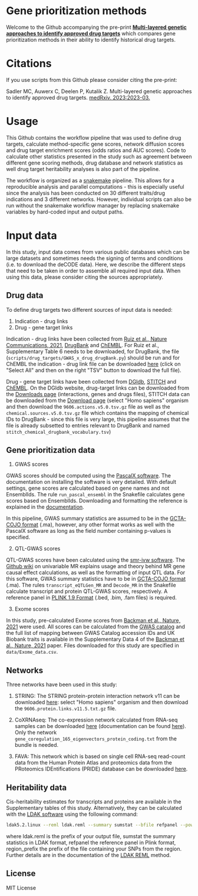 # Gene prioritization methods

Welcome to the Github accompanying the pre-print [**Multi-layered genetic approaches to identify approved drug targets**](https://doi.org/10.1101/2023.03.21.23285637) which compares gene prioritization methods in their ability to identify historical drug targets.

# Citations

If you use scripts from this Github please consider citing the pre-print:

Sadler MC, Auwerx C, Deelen P, Kutalik Z. Multi-layered genetic approaches to identify approved drug targets. [medRxiv. 2023:2023-03.](https://doi.org/10.1101/2023.03.21.23285637)

# Usage

This Github contains the workflow pipeline that was used to define drug targets, calculate method-specific gene scores, network diffusion scores and drug target enrichment scores (odds ratios and AUC scores). Code to calculate other statistics presented in the study such as agreement between different gene scoring methods, drug database and network statistics as well drug target heritability analyses is also part of the pipeline.

The workflow is organized as a [snakemake](https://snakemake.readthedocs.io/en/stable/) pipeline. This allows for a reproducible analysis and parallel computations - this is especially useful since the analysis has been conducted on 30 different traits/drug indications and 3 different networks. However, individual scripts can also be run without the snakemake workflow manager by replacing snakemake variables by hard-coded input and output paths.

# Input data

In this study, input data comes from various public databases which can be large datasets and sometimes needs the signing of terms and conditions (i.e. to download the deCODE data). Here, we describe the different steps that need to be taken in order to assemble all required input data. When using this data, please consider citing the sources appropriately.

## Drug data

To define drug targets two different sources of input data is needed:

1) Indication - drug links
2) Drug - gene target links

Indication - drug links have been collected from [Ruiz et al., Nature Communications, 2021](https://doi.org/10.1038/s41467-021-21770-8), [DrugBank](https://go.drugbank.com) and [ChEMBL](https://www.ebi.ac.uk/chembl/). For Ruiz et al., Supplementary Table 6 needs to be downloaded, for DrugBank, the file (`scripts/drug_targets/GWAS_x_drug_drugBank.py`) should be run and for ChEMBL the indication - drug link file can be downloaded [here](https://www.ebi.ac.uk/chembl/g/#browse/drug_indications) (click on "Select All" and then on the right "TSV" button to download the full file).

Drug - gene target links have been collected from [DGIdb](https://www.dgidb.org), [STITCH](http://stitch.embl.de) and [ChEMBL](https://www.ebi.ac.uk/chembl/). On the DGIdb website, drug-target links can be downloaded from the [Downloads page](https://www.dgidb.org/downloads) (interactions, genes and drugs files), STITCH data can be downloaded from the [Download page](http://stitch.embl.de/cgi/download.pl?UserId=Ov0ZH2xj6cD6&sessionId=lre85GJq7ib4) (select "Homo sapiens" organism and then download the `9606.actions.v5.0.tsv.gz` file as well as the `chemical.sources.v5.0.tsv.gz` file which contains the mapping of chemical IDs to DrugBank - since this file is very large, this pipeline assumes that the file is already subsetted to entries relevant to DrugBank and named `stitch_chemical_drugbank_vocabulary.tsv`)

## Gene prioritization data

1) GWAS scores

GWAS scores should be computed using the [PascalX software](https://bergmannlab.github.io/PascalX/index.html). The documentation on installing the software is very detailed. With default settings, gene scores are calculated based on gene names and not EnsemblIds. The rule `run_pascal_ensembl` in the Snakefile calculates gene scores based on EnsemblIds. Downloading and formatting the reference is explained in the [documentation](https://bergmannlab.github.io/PascalX/usage.html).

In this pipeline, GWAS summary statistics are assumed to be in the [GCTA-COJO format](https://cnsgenomics.com/software/gcta/#COJO) (.ma), however, any other format works as well with the PascalX software as long as the field number containing p-values is specified.

2) QTL-GWAS scores

QTL-GWAS scores have been calculated using the [smr-ivw software](https://github.com/masadler/smrivw). The [Github wiki](https://github.com/masadler/smrivw/wiki/Univariable-MR) on univariable MR explains usage and theory behind MR gene causal effect calculations, as well as the formatting of input QTL data. For this software, GWAS summary statistics have to be in [GCTA-COJO format](https://cnsgenomics.com/software/gcta/#COJO) (.ma). The rules `transcript_eQTLGen_MR` and `Decode_MR` in the Snakefile calculate transcript and protein QTL-GWAS scores, respectively. A reference panel in [PLINK 1.9 Format](https://www.cog-genomics.org/plink/2.0/input#pheno) (.bed, .bim, .fam files) is required.

3) Exome scores

In this study, pre-calculated Exome scores from [Backman et al., Nature, 2021](https://doi.org/10.1038/s41586-021-04103-z) were used. All scores can be calculated from the [GWAS catalog](https://www.ebi.ac.uk/gwas/) and the full list of mapping between GWAS Catalog accession IDs and UK Biobank traits is available in the Supplementary Data 4 of the [Backman et al., Nature, 2021](https://doi.org/10.1038/s41586-021-04103-z) paper. Files downloaded for this study are specified in `data/Exome_data.csv`.

## Networks

Three networks have been used in this study:

1) STRING: The STRING protein-protein interaction network v11 can be downloaded [here](https://string-db.org/cgi/download?sessionId=brnMKItddrXp): select "Homo sapiens" organism and then download the `9606.protein.links.v11.5.txt.gz` file.

2) CoXRNAseq: The co-expression network calculated from RNA-seq samples can be downloaded [here](https://downloads.molgeniscloud.org/downloads/depict2/) (documentation can be found [here](https://github.com/molgenis/systemsgenetics/wiki/Downstreamer)). Only the network `gene_coregulation_165_eigenvectors_protein_coding.txt` from the bundle is needed.

3) FAVA: This network which is based on single cell RNA-seq read-count data from the Human Protein Atlas and proteomics data from the PRoteomics IDEntifications (PRIDE) database can be downloaded [here](https://doi.org/10.5281/zenodo.6803472).

## Heritability data

Cis-heritability estimates for transcripts and proteins are available in the Supplementary tables of this study. Alternatively, they can be calculated with the [LDAK software](https://dougspeed.com) using the following command:

```bash
ldak5.2.linux --reml ldak.reml --summary sumstat --bfile refpanel --power -.25 --ignore-weights YES --region-number 1 --region-prefix region_prefix
```

where ldak.reml is the prefix of your output file, sumstat the summary statistics in LDAK format, refpanel the reference panel in Plink format, region_prefix the prefix of the file containing your SNPs from the region. Further details are in the documentation of the [LDAK REML](https://dougspeed.com/reml-analysis/) method.

## License

MIT License
